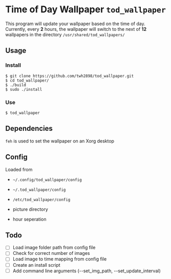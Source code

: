 # Time of Day Wallpaper `tod_wallpaper`

This program will update your wallpaper based on the time of day. Currently, every **2** hours, the wallpaper will switch to the next of **12** wallpapers in the directory `/usr/shared/tod_wallpapers/`

## Usage

### Install

```
$ git clone https://github.com/twh2898/tod_wallpaper.git
$ cd tod_wallpaper/
$ ./build
$ sudo ./install
```

### Use

```
$ tod_wallpaper
```

## Dependencies

`feh` is used to set the wallpaper on an Xorg desktop

## Config

Loaded from
* `~/.config/tod_wallpaper/config`
* `~/.tod_wallpaper/config`
* `/etc/tod_wallpaper/config`

* picture directory
* hour seperation

## Todo

- [ ] Load image folder path from config file
- [ ] Check for correct number of images
- [ ] Load image to time mapping from config file
- [ ] Create an install script
- [ ] Add command line arguments (--set_img_path, --set_update_interval)
